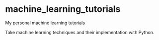 # machine_learning_tutorials
My personal machine learning tutorials 

Take machine learning techniques and their implementation with Python.
